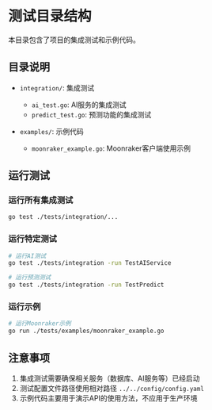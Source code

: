 # 测试目录结构

本目录包含了项目的集成测试和示例代码。

## 目录说明

- `integration/`: 集成测试
  - `ai_test.go`: AI服务的集成测试
  - `predict_test.go`: 预测功能的集成测试

- `examples/`: 示例代码
  - `moonraker_example.go`: Moonraker客户端使用示例

## 运行测试

### 运行所有集成测试

```bash
go test ./tests/integration/...
```

### 运行特定测试

```bash
# 运行AI测试
go test ./tests/integration -run TestAIService

# 运行预测测试
go test ./tests/integration -run TestPredict
```

### 运行示例

```bash
# 运行Moonraker示例
go run ./tests/examples/moonraker_example.go
```

## 注意事项

1. 集成测试需要确保相关服务（数据库、AI服务等）已经启动
2. 测试配置文件路径使用相对路径 `../../config/config.yaml`
3. 示例代码主要用于演示API的使用方法，不应用于生产环境 